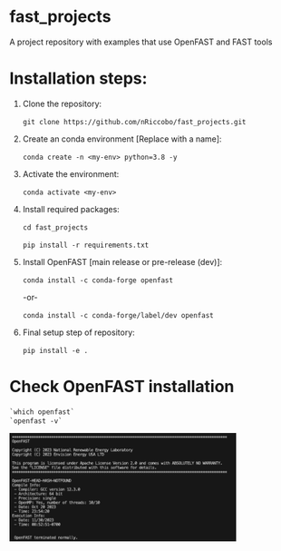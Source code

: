 # fast_projects
A project repository with examples that use OpenFAST and FAST tools

# Installation steps:

1. Clone the repository:

     `git clone https://github.com/nRiccobo/fast_projects.git`

2. Create an conda environment [Replace <my-env> with a name]:

    `conda create -n <my-env> python=3.8 -y`

3. Activate the environment:

    `conda activate <my-env>`

4. Install required packages:

    `cd fast_projects`

    `pip install -r requirements.txt`

5. Install OpenFAST [main release or pre-release (dev)]:

    `conda install -c conda-forge openfast`

    -or-

    `conda install -c conda-forge/label/dev openfast`

6. Final setup step of repository:

    `pip install -e .`

# Check OpenFAST installation

    `which openfast`
    `openfast -v`

<img src="docs/figures/screenshot_openfast-v.png" alt="Screenshot" width="400"/>